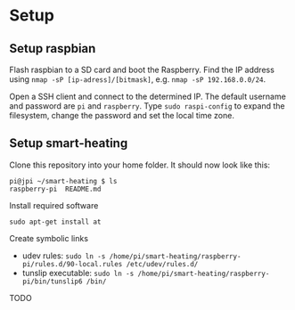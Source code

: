 # Setup

## Setup raspbian

Flash raspbian to a SD card and boot the Raspberry. Find the IP address using `nmap -sP [ip-adress]/[bitmask]`, e.g. `nmap -sP 192.168.0.0/24`.

Open a SSH client and connect to the determined IP. The default username and password are `pi` and `raspberry`.
Type `sudo raspi-config` to expand the filesystem, change the password and set the local time zone.

## Setup smart-heating

Clone this repository into your home folder. It should now look like this:
```
pi@jpi ~/smart-heating $ ls
raspberry-pi  README.md
```

Install required software
```
sudo apt-get install at
```

Create symbolic links

* udev rules: `sudo ln -s /home/pi/smart-heating/raspberry-pi/rules.d/90-local.rules /etc/udev/rules.d/`
* tunslip executable: `sudo ln -s /home/pi/smart-heating/raspberry-pi/bin/tunslip6 /bin/`

TODO

